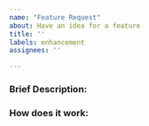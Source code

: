 ```yaml
---
name: "Feature Request"
about: Have an idea for a feature
title: ''
labels: enhancement 
assignees: ''

---
```


### Brief Description: 
 <!--What is the feature -->

### How does it work: 
 <!-- How do you think it should work in terms of the UI and in mission -->

